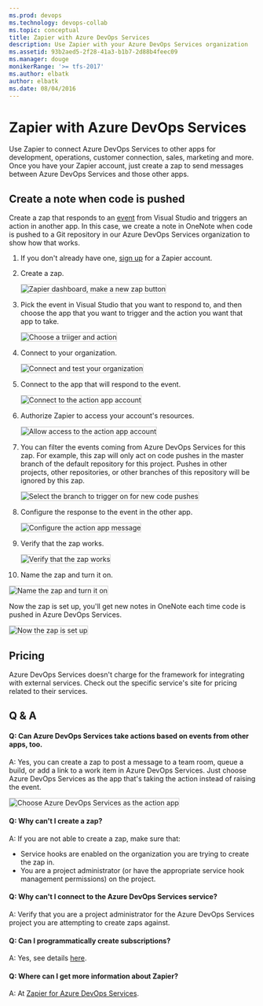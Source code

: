 ```yaml
---
ms.prod: devops
ms.technology: devops-collab
ms.topic: conceptual
title: Zapier with Azure DevOps Services
description: Use Zapier with your Azure DevOps Services organization
ms.assetid: 93b2aed5-2f28-41a3-b1b7-2d88b4feec09
ms.manager: douge
monikerRange: '>= tfs-2017'
ms.author: elbatk
author: elbatk
ms.date: 08/04/2016
---
```


# Zapier with Azure DevOps Services

Use Zapier to connect Azure DevOps Services to other apps for development,
operations, customer connection, sales, marketing and more.
Once you have your Zapier account, just create a zap to send messages
between Azure DevOps Services and those other apps.

## Create a note when code is pushed

Create a zap that responds to an [event](../events.md)
from Visual Studio and triggers an action in another app.
In this case, we create a note in OneNote when code is pushed
to a Git repository in our Azure DevOps Services organization to show how that works.

1. If you don't already have one, [sign up](https://zapier.com/zapbook/visual-studio-online/) for a Zapier account.

2. Create a zap.

   <img alt="Zapier dashboard, make a new zap button" src="./_img/zapier/make-zap.png" style="border: 1px solid #CCCCCC" />

3. Pick the event in Visual Studio that you want to respond to, and then choose the app that you want to trigger and the action you want that app to take.

   <img alt="Choose a triiger and action" src="./_img/zapier/triggered-action.png" style="border: 1px solid #CCCCCC" />

4. Connect to your organization.

   <img alt="Connect and test your organization" src="./_img/zapier/select-visual-studio-online.png" style="border: 1px solid #CCCCCC" />

5. Connect to the app that will respond to the event.

   <img alt="Connect to the action app account" src="./_img/zapier/connect-one-note.png" style="border: 1px solid #CCCCCC" />

6. Authorize Zapier to access your account's resources.

   <img alt="Allow access to the action app account" src="./_img/zapier/authorize.png" style="border: 1px solid #CCCCCC" />

7. You can filter the events coming from Azure DevOps Services for this zap. For example, this zap will only act on code pushes in the master branch of the default repository for this project. Pushes in other projects, other repositories, or other branches of this repository will be ignored by this zap.

   <img alt="Select the branch to trigger on for new code pushes" src="./_img/zapier/filter-triggers.png" style="border: 1px solid #CCCCCC" />

8. Configure the response to the event in the other app.

   <img alt="Configure the action app message" src="./_img/zapier/configure-response.png" style="border: 1px solid #CCCCCC" />

9. Verify that the zap works.

   <img alt="Verify that the zap works" src="./_img/zapier/test.png" style="border: 1px solid #CCCCCC" />

10. Name the zap and turn it on.

   <img alt="Name the zap and turn it on" src="./_img/zapier/turn-zap-on.png" style="border: 1px solid #CCCCCC" />

   Now the zap is set up, you'll get new notes in OneNote each time code is pushed in Azure DevOps Services.

   <img alt="Now the zap is set up" src="./_img/zapier/code-pushed-zap.png" style="border: 1px solid #CCCCCC" />

## Pricing
Azure DevOps Services doesn't charge for the framework for integrating with external services. Check out the specific service's site
for pricing related to their services. 

## Q & A

<!-- BEGINSECTION class="m-qanda" -->

#### Q: Can Azure DevOps Services take actions based on events from other apps, too.

A: Yes, you can create a zap to post a message to a team room, queue a build, or add a link to a work item in Azure DevOps Services. Just choose Azure DevOps Services as the app that's taking the action instead of raising the event. 

<img alt="Choose Azure DevOps Services as the action app" src="./_img/zapier/to-vso.png" style="border: 1px solid #CCCCCC" />

#### Q: Why can't I create a zap?

A: If you are not able to create a zap, make sure that:

- Service hooks are enabled on the organization you are trying to create the zap in.
- You are a project administrator (or have the appropriate service hook management permissions) on the project.

#### Q: Why can't I connect to the Azure DevOps Services service?

A: Verify that you are a project administrator for the Azure DevOps Services project you are attempting to create zaps against.

#### Q: Can I programmatically create subscriptions?

A: Yes, see details [here](../create-subscription.md).

#### Q: Where can I get more information about Zapier?

A: At [Zapier for Azure DevOps Services](https://zapier.com/zapbook/visual-studio-online/).

<!-- ENDSECTION -->